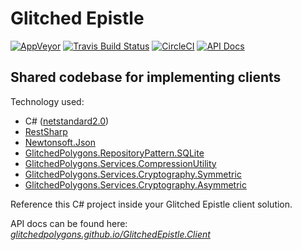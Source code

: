 # Glitched Epistle
[![AppVeyor](https://ci.appveyor.com/api/projects/status/1nbq83g1iqibs6hr/branch/master?svg=true)](https://ci.appveyor.com/project/GlitchedPolygons/glitchedepistle-client/branch/master)
[![Travis Build Status](https://travis-ci.org/GlitchedPolygons/GlitchedEpistle.Client.svg?branch=master)](https://travis-ci.org/GlitchedPolygons/GlitchedEpistle.Client)
[![CircleCI](https://circleci.com/gh/GlitchedPolygons/GlitchedEpistle.Client.svg?style=shield)](https://circleci.com/gh/GlitchedPolygons/GlitchedEpistle.Client)
[![API Docs](https://img.shields.io/badge/api-docs-informational)](https://glitchedpolygons.github.io/GlitchedEpistle.Client/api/index.html)
## Shared codebase for implementing clients

Technology used:
* C# ([netstandard2.0](https://github.com/dotnet/standard/blob/master/docs/versions/netstandard2.0.md))
* [RestSharp](https://github.com/restsharp/RestSharp)
* [Newtonsoft.Json](https://github.com/JamesNK/Newtonsoft.Json)
* [GlitchedPolygons.RepositoryPattern.SQLite](https://github.com/GlitchedPolygons/RepositoryPattern.SQLite)
* [GlitchedPolygons.Services.CompressionUtility](https://github.com/GlitchedPolygons/CompressionUtility)
* [GlitchedPolygons.Services.Cryptography.Symmetric](https://github.com/GlitchedPolygons/Cryptography.Symmetric)
* [GlitchedPolygons.Services.Cryptography.Asymmetric](https://github.com/GlitchedPolygons/Cryptography.Asymmetric)

 <PackageReference Include="" Version="1.0.1" />
    <PackageReference Include="" Version="1.0.3" />
    <PackageReference Include="GlitchedPolygons.Services.Cryptography.Asymmetric" Version="1.0.0" />
    <PackageReference Include="GlitchedPolygons.Services.Cryptography.Symmetric" Version="1.0.0" />
    <PackageReference Include="Newtonsoft.Json" Version="12.0.1" />
    <PackageReference Include="RestSharp" Version="106.6.9" />

Reference this C# project inside your Glitched Epistle client solution.

API docs can be found here:
_[glitchedpolygons.github.io/GlitchedEpistle.Client](https://glitchedpolygons.github.io/GlitchedEpistle.Client/api/index.html)_
